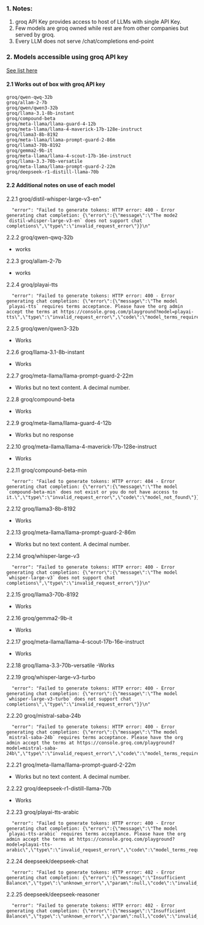 ### 1. Notes:
1. groq API Key provides access to host of LLMs with single API Key.
2. Few models are groq owned while rest are from other companies but served by groq.
3. Every LLM does not serve /chat/completions end-point

### 2. Models accessible using groq API key
[See list here](./docker-compose/basic/groq-models.md)
#### 2.1 Works out of box with groq API key
```
groq/qwen-qwq-32b
groq/allam-2-7b
groq/qwen/qwen3-32b
groq/llama-3.1-8b-instant
groq/compound-beta
groq/meta-llama/llama-guard-4-12b
groq/meta-llama/llama-4-maverick-17b-128e-instruct
groq/llama3-8b-8192
groq/meta-llama/llama-prompt-guard-2-86m
groq/llama3-70b-8192
groq/gemma2-9b-it
groq/meta-llama/llama-4-scout-17b-16e-instruct
groq/llama-3.3-70b-versatile
groq/meta-llama/llama-prompt-guard-2-22m
groq/deepseek-r1-distill-llama-70b
```
#### 2.2 Additional notes on use of each model

2.2.1 groq/distil-whisper-large-v3-en"
```
  "error": "Failed to generate tokens: HTTP error: 400 - Error generating chat completion: {\"error\":{\"message\":\"The mode2 `distil-whisper-large-v3-en` does not support chat completions\",\"type\":\"invalid_request_error\"}}\n"
```
2.2.2 groq/qwen-qwq-32b
- works

2.2.3 groq/allam-2-7b
- works

2.2.4 groq/playai-tts
```
  "error": "Failed to generate tokens: HTTP error: 400 - Error generating chat completion: {\"error\":{\"message\":\"The model `playai-tts` requires terms acceptance. Please have the org admin accept the terms at https://console.groq.com/playground?model=playai-tts\",\"type\":\"invalid_request_error\",\"code\":\"model_terms_required\"}}\n"
```
2.2.5 groq/qwen/qwen3-32b
- Works

2.2.6 groq/llama-3.1-8b-instant
- Works

2.2.7 groq/meta-llama/llama-prompt-guard-2-22m
- Works but no text content. A decimal number.

2.2.8 groq/compound-beta
- Works

2.2.9 groq/meta-llama/llama-guard-4-12b
- Works but no response

2.2.10 groq/meta-llama/llama-4-maverick-17b-128e-instruct
- Works

2.2.11 groq/compound-beta-min
```
  "error": "Failed to generate tokens: HTTP error: 404 - Error generating chat completion: {\"error\":{\"message\":\"The model `compound-beta-min` does not exist or you do not have access to it.\",\"type\":\"invalid_request_error\",\"code\":\"model_not_found\"}}\n"
```
2.2.12 groq/llama3-8b-8192
- Works

2.2.13 groq/meta-llama/llama-prompt-guard-2-86m
- Works but no text content. A decimal number.

2.2.14 groq/whisper-large-v3
```
  "error": "Failed to generate tokens: HTTP error: 400 - Error generating chat completion: {\"error\":{\"message\":\"The model `whisper-large-v3` does not support chat completions\",\"type\":\"invalid_request_error\"}}\n"
```
2.2.15 groq/llama3-70b-8192
- Works

2.2.16 groq/gemma2-9b-it
- Works

2.2.17 groq/meta-llama/llama-4-scout-17b-16e-instruct
- Works

2.2.18 groq/llama-3.3-70b-versatile
-Works

2.2.19 groq/whisper-large-v3-turbo
```
  "error": "Failed to generate tokens: HTTP error: 400 - Error generating chat completion: {\"error\":{\"message\":\"The model `whisper-large-v3-turbo` does not support chat completions\",\"type\":\"invalid_request_error\"}}\n"
```
2.2.20 groq/mistral-saba-24b
```
  "error": "Failed to generate tokens: HTTP error: 400 - Error generating chat completion: {\"error\":{\"message\":\"The model `mistral-saba-24b` requires terms acceptance. Please have the org admin accept the terms at https://console.groq.com/playground?model=mistral-saba-24b\",\"type\":\"invalid_request_error\",\"code\":\"model_terms_required\"}}\n"
```
2.2.21 groq/meta-llama/llama-prompt-guard-2-22m
- Works but no text content. A decimal number.

2.2.22 groq/deepseek-r1-distill-llama-70b
- Works

2.2.23 groq/playai-tts-arabic
```
  "error": "Failed to generate tokens: HTTP error: 400 - Error generating chat completion: {\"error\":{\"message\":\"The model `playai-tts-arabic` requires terms acceptance. Please have the org admin accept the terms at https://console.groq.com/playground?model=playai-tts-arabic\",\"type\":\"invalid_request_error\",\"code\":\"model_terms_required\"}}\n"
```
2.2.24 deepseek/deepseek-chat
```
  "error": "Failed to generate tokens: HTTP error: 402 - Error generating chat completion: {\"error\":{\"message\":\"Insufficient Balance\",\"type\":\"unknown_error\",\"param\":null,\"code\":\"invalid_request_error\"}}"
```
2.2.25 deepseek/deepseek-reasoner
```
  "error": "Failed to generate tokens: HTTP error: 402 - Error generating chat completion: {\"error\":{\"message\":\"Insufficient Balance\",\"type\":\"unknown_error\",\"param\":null,\"code\":\"invalid_request_error\"}}"
```
